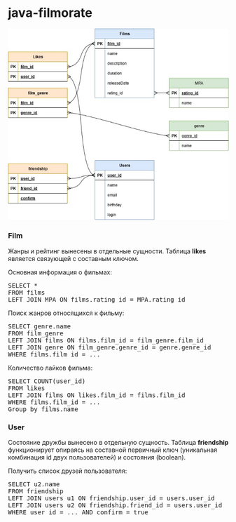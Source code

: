 # java-filmorate

![Схема взаимосвязи моделей](images/scheme.jpg)
<h3>Film</h3>
Жанры и рейтинг вынесены в отдельные сущности.
Таблица <b>likes</b> является связующей с составным ключом.

Основная информация о фильмах:
<pre>
SELECT *
FROM films
LEFT JOIN MPA ON films.rating_id = MPA.rating_id
</pre>

Поиск жанров относящихся к фильму:
<pre>
SELECT genre.name
FROM film_genre
LEFT JOIN films ON films.film_id = film_genre.film_id
LEFT JOIN genre ON film_genre.genre_id = genre.genre_id
WHERE films.film_id = ...
</pre>

Количество лайков фильма:
<pre>
SELECT COUNT(user_id)
FROM likes
LEFT JOIN films ON likes.film_id = films.film_id
WHERE films.film_id = ...
Group by films.name
</pre>

<h3>User</h3>
Состояние дружбы вынесено в отдельную сущность.
Таблица <b>friendship</b> функционирует опираясь на составной первичный ключ (уникальная комбинация id двух пользователей) и состояния (boolean).

Получить список друзей пользователя:
<pre>
SELECT u2.name
FROM friendship
LEFT JOIN users u1 ON friendship.user_id = users.user_id 
LEFT JOIN users u2 ON friendship.friend_id = users.user_id
WHERE user_id = ... AND confirm = true
</pre>